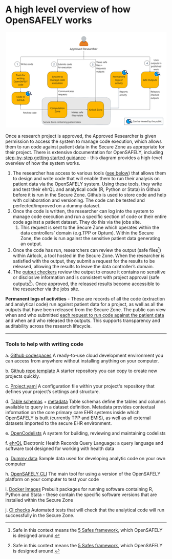 # A high level overview of how OpenSAFELY works

![A diagram of how OpenSAFELY works.](./images/how-os-works-diagram.jpg)

Once a research project is approved, the Approved Researcher is given permission to access the system to manage code execution, which allows them to run code against patient data in the Secure Zone as appropriate for their project. There is extensive documentation for OpenSAFELY, including [step-by-step getting started guidance](getting-started/index.md) - this diagram provides a high-level overview of how the system works.

1. The researcher has access to various tools ([see below](#tools-to-help-with-writing-code)) that allows them to design and write code that will enable them to run their analysis on patient data via the OpenSAFELY system. Using these tools, they write and test their ehrQL and analytical code (R, Python or Stata) in Github before it is run in the Secure Zone. Github is used to store code and help with collaboration and versioning. The code can be tested and perfected/improved on a dummy dataset.
1. Once the code is written, the researcher can log into the system to manage code execution and run a specific section of code or their entire code against a patient dataset. They do this via the jobs site.
    1. This request is sent to the Secure Zone which operates within the data controllers’ domain (e.g.TPP or Optum). Within the Secure Zone, the code is run against the sensitive patient data generating an output.
1. Once the code has run, researchers can review the output (safe files[^1]) within Airlock, a tool hosted in the Secure Zone.
When the researcher is satisfied with the output, they submit a request for the results to be released, allowing the results to leave the data controller’s domain.
1. The [output checkers](outputs/output-checking.md) review the output to ensure it contains no sensitive or disclosive information and is consistent with project approval (safe outputs[^1]). Once approved, the released results become accessible to the researcher via the jobs site.

**Permanent logs of activities** - These are records of all the code (extraction and analytical code) run against patient data for a project, as well as all the outputs that have been released from the Secure Zone. The public can view when and who submitted [each request to run code against the patient data](https://jobs.opensafely.org/#events) and when and who released the outputs.
This supports transparency and auditability across the research lifecycle.

---

### Tools to help with writing code

a. [Github codespaces](getting-started/how-to/use-github-codespaces-in-your-project/index.md) A ready-to-use cloud development environment you can access from anywhere without installing anything on your computer.

b. [Github repo template](https://github.com/opensafely/research-template) A starter repository you can copy to create new projects quickly.

c. [Project.yaml](actions-pipelines.md#projectyaml-format) A configuration file within your project's repository that defines your project’s settings and structure.

d. [Table schemas](ehrql/reference/schemas.md) + [metadata](data-sources/index.md) Table schemas define the tables and columns available to query in a dataset definition. Metadata provides contextual information on the core primary care EHR systems inside which OpenSAFELY is built (currently TPP and EMIS), as well as all external datasets imported to the secure EHR environment.

e. [OpenCodelists](codelist-intro.md/#opencodelists) A system for building, reviewing and maintaining codelists

f. [ehrQL](ehrql/index.md#ehrqls-documentation) Electronic Health Records Query Language: a query language and software tool designed for working with health data

g. [Dummy data](ehrql/how-to/dummy-data.md) Sample data used for developing analytic code on your own computer

h. [OpenSAFELY CLI](opensafely-cli.md) The main tool for using a version of the OpenSAFELY platform on your computer to test your code

i. [Docker Images](actions-scripts.md#execution-environments) Prebuilt packages for running software containing R, Python and Stata - these contain the specific software versions that are installed within the Secure Zone

j. [CI checks](actions-pipelines.md#running-your-code-with-github-actions) Automated tests that will check that the analytical code will run successfully in the Secure Zone.


[^1]: Safe in this context means the [5 Safes framework](https://www.bennett.ox.ac.uk/blog/2023/03/the-five-safes-framework-and-applying-it-to-opensafely/), which OpenSAFELY is designed around.
